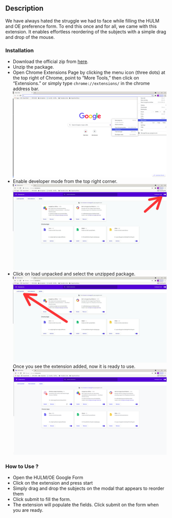 ## Description

We have always hated the struggle we had to face while filling the HULM and OE preference form. To end this once and for all, we came with this extension. It enables effortless reordering of the subjects with a simple drag and drop of the mouse.  

### Installation

- Download the official zip from [here](https://github.com/TheAnshul756/MCGFTGF/archive/refs/heads/main.zip).
- Unzip the package.
- Open Chrome Extensions Page by clicking the menu icon (three dots) at the top right of Chrome, point to “More Tools,” then click on “Extensions.” or simply type `chrome://extensions/` in the chrome address bar.
  ![](img/extensionsmenu.png)
- Enable developer mode from the top right corner.
  ![](img/enabledev.jpeg)
- Click on load unpacked and select the unzipped package.
  ![](img/loadunpack.jpeg)
  Once you see the extension added, now it is ready to use.
  ![](img/extensionadded.png)

### How to Use ?

- Open the HULM/OE Google Form
- Click on the extension and press start
- Simply drag and drop the subjects on the modal that appears to reorder them
- Click submit to fill the form.
- The extension will populate the fields. Click submit on the form when you are ready.  
